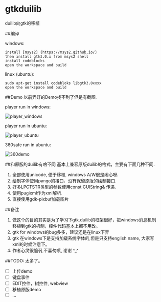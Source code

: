 # gtkduilib

duilib向gtk的移植

##编译

windows:
```
install [msys2] (https://msys2.github.io/)
then install gtk3.0.x from msys2 shell
install codeblocks
open the workspace and build
```

linux (ubuntu):
```
sudo apt-get install codebloks libgtk3.0xxxx
open the workspace and build
```

##Demo
以前弄好的Demo找不到了但是有截图.

player run in windows:

![player_windows](https://github.com/progmboy/gtkduilib/raw/master/snapshots/1.png)

player run in ubuntu:

![player_ubuntu](https://github.com/progmboy/gtkduilib/raw/master/snapshots/2.jpg)

360safe run in ubuntu:

![360demo](https://github.com/progmboy/gtkduilib/raw/master/snapshots/3.jpg)

##和原版的duilib有啥不同
基本上兼容原版duilib的格式，主要有下面几种不同.

1. 全部使用unicode, 便于移植, windows A/W很是闹心呀.
2. 绘制字体使用pango的接口，没有保留原版的绘制接口.
3. 好多LPCTSTR类型的参数使用const CUIString& 传递.
4. 使用pugixml作为xml解析.
5. 直接使用gdk-pixbuf加载图片

##备注
1. 做这个的目的其实是为了学习下gtk.duilib的框架很好，把windows消息机制移植到gtk的机制，控件代码基本上都不用改。
2. gtk for windows的bug多多，建议还是在linux下弄
3. gtk 在windows下是支持加载系统字体的,但是只支持english name, 大家写xml的时候注意下。
4. 作者心灵很脆弱,不喜勿喷, 谢谢 ^_^

##TODO:
太多了。
- [ ] 上传demo
- [ ] 键盘事件
- [ ] EDIT控件，树控件, webview
- [ ] 移植原版demo
- [ ] ...
